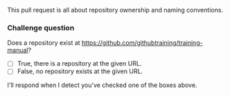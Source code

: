 This pull request is all about repository ownership and naming conventions. 

### Challenge question

Does a repository exist at https://github.com/githubtraining/training-manual?

- [ ] True, there is a repository at the given URL.
- [ ] False, no repository exists at the given URL.

I'll respond when I detect you've checked one of the boxes above. 